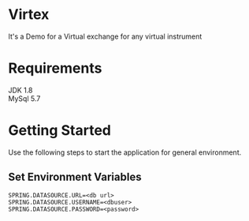 # Virtex
It's a Demo for a Virtual exchange for any virtual instrument

# Requirements
JDK 1.8  
MySql 5.7  

# Getting Started
Use the following steps to start the application for general environment.
## Set Environment Variables
```
SPRING.DATASOURCE.URL=<db url>  
SPRING.DATASOURCE.USERNAME=<dbuser>  
SPRING.DATASOURCE.PASSWORD=<password>
```